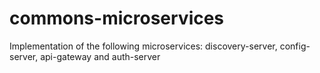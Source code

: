 # commons-microservices
Implementation of the following microservices: discovery-server, config-server, api-gateway and auth-server
